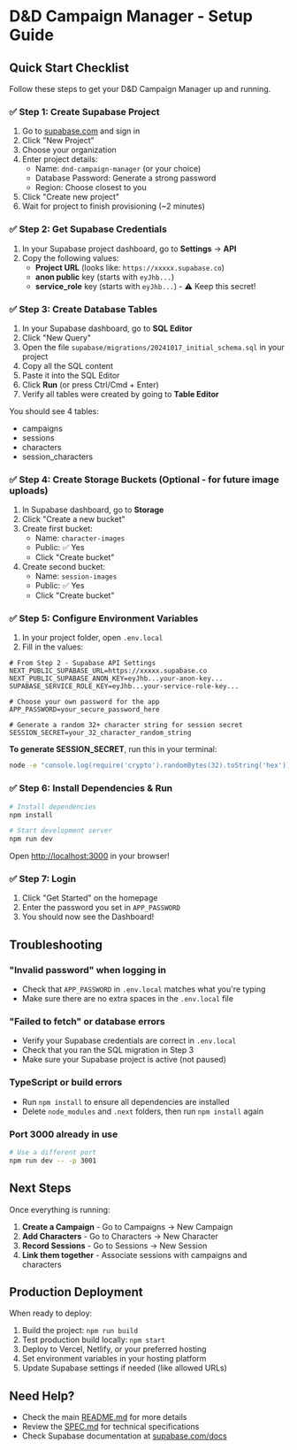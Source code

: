 # D&D Campaign Manager - Setup Guide

## Quick Start Checklist

Follow these steps to get your D&D Campaign Manager up and running.

### ✅ Step 1: Create Supabase Project

1. Go to [supabase.com](https://supabase.com) and sign in
2. Click "New Project"
3. Choose your organization
4. Enter project details:
   - Name: `dnd-campaign-manager` (or your choice)
   - Database Password: Generate a strong password
   - Region: Choose closest to you
5. Click "Create new project"
6. Wait for project to finish provisioning (~2 minutes)

### ✅ Step 2: Get Supabase Credentials

1. In your Supabase project dashboard, go to **Settings** → **API**
2. Copy the following values:
   - **Project URL** (looks like: `https://xxxxx.supabase.co`)
   - **anon public** key (starts with `eyJhb...`)
   - **service_role** key (starts with `eyJhb...`) - ⚠️ Keep this secret!

### ✅ Step 3: Create Database Tables

1. In your Supabase dashboard, go to **SQL Editor**
2. Click "New Query"
3. Open the file `supabase/migrations/20241017_initial_schema.sql` in your project
4. Copy all the SQL content
5. Paste it into the SQL Editor
6. Click **Run** (or press Ctrl/Cmd + Enter)
7. Verify all tables were created by going to **Table Editor**

You should see 4 tables:
- campaigns
- sessions
- characters
- session_characters

### ✅ Step 4: Create Storage Buckets (Optional - for future image uploads)

1. In Supabase dashboard, go to **Storage**
2. Click "Create a new bucket"
3. Create first bucket:
   - Name: `character-images`
   - Public: ✅ Yes
   - Click "Create bucket"
4. Create second bucket:
   - Name: `session-images`
   - Public: ✅ Yes
   - Click "Create bucket"

### ✅ Step 5: Configure Environment Variables

1. In your project folder, open `.env.local`
2. Fill in the values:

```env
# From Step 2 - Supabase API Settings
NEXT_PUBLIC_SUPABASE_URL=https://xxxxx.supabase.co
NEXT_PUBLIC_SUPABASE_ANON_KEY=eyJhb...your-anon-key...
SUPABASE_SERVICE_ROLE_KEY=eyJhb...your-service-role-key...

# Choose your own password for the app
APP_PASSWORD=your_secure_password_here

# Generate a random 32+ character string for session secret
SESSION_SECRET=your_32_character_random_string
```

**To generate SESSION_SECRET**, run this in your terminal:
```bash
node -e "console.log(require('crypto').randomBytes(32).toString('hex'))"
```

### ✅ Step 6: Install Dependencies & Run

```bash
# Install dependencies
npm install

# Start development server
npm run dev
```

Open [http://localhost:3000](http://localhost:3000) in your browser!

### ✅ Step 7: Login

1. Click "Get Started" on the homepage
2. Enter the password you set in `APP_PASSWORD`
3. You should now see the Dashboard!

## Troubleshooting

### "Invalid password" when logging in
- Check that `APP_PASSWORD` in `.env.local` matches what you're typing
- Make sure there are no extra spaces in the `.env.local` file

### "Failed to fetch" or database errors
- Verify your Supabase credentials are correct in `.env.local`
- Check that you ran the SQL migration in Step 3
- Make sure your Supabase project is active (not paused)

### TypeScript or build errors
- Run `npm install` to ensure all dependencies are installed
- Delete `node_modules` and `.next` folders, then run `npm install` again

### Port 3000 already in use
```bash
# Use a different port
npm run dev -- -p 3001
```

## Next Steps

Once everything is running:

1. **Create a Campaign** - Go to Campaigns → New Campaign
2. **Add Characters** - Go to Characters → New Character
3. **Record Sessions** - Go to Sessions → New Session
4. **Link them together** - Associate sessions with campaigns and characters

## Production Deployment

When ready to deploy:

1. Build the project: `npm run build`
2. Test production build locally: `npm start`
3. Deploy to Vercel, Netlify, or your preferred hosting
4. Set environment variables in your hosting platform
5. Update Supabase settings if needed (like allowed URLs)

## Need Help?

- Check the main [README.md](./README.md) for more details
- Review the [SPEC.md](../SPEC.md) for technical specifications
- Check Supabase documentation at [supabase.com/docs](https://supabase.com/docs)

